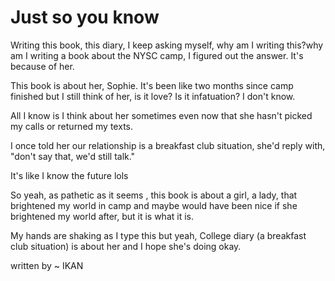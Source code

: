 # Just so you know

Writing this book, this diary, I keep asking myself, why am I writing this?why am I writing a book about the NYSC camp, I figured out the answer. It's because of her.

This book is about her, Sophie. It's been like two months since camp finished but I still think of her, is it love? Is it infatuation? I don't know.

All I know is I think about her sometimes even now that she hasn't picked my calls or returned my texts.

I once told her our relationship is a breakfast club situation, she'd reply with, "don't say that, we'd still talk."

It's like I know the future lols

So yeah, as pathetic as it seems , this book is about a girl, a lady, that brightened my world in camp and maybe would have been nice if she brightened my world after, but it is what it is.

My hands are shaking as I type this but yeah, College diary (a breakfast club situation) is about her and I hope she's doing okay.

written by ~ IKAN
